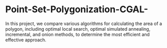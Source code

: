 # Point-Set-Polygonization-CGAL-
In this project, we compare various algorithms for calculating the area of a polygon, including optimal local search, optimal simulated annealing, incremental, and onion methods, to determine the most efficient and effective approach.
